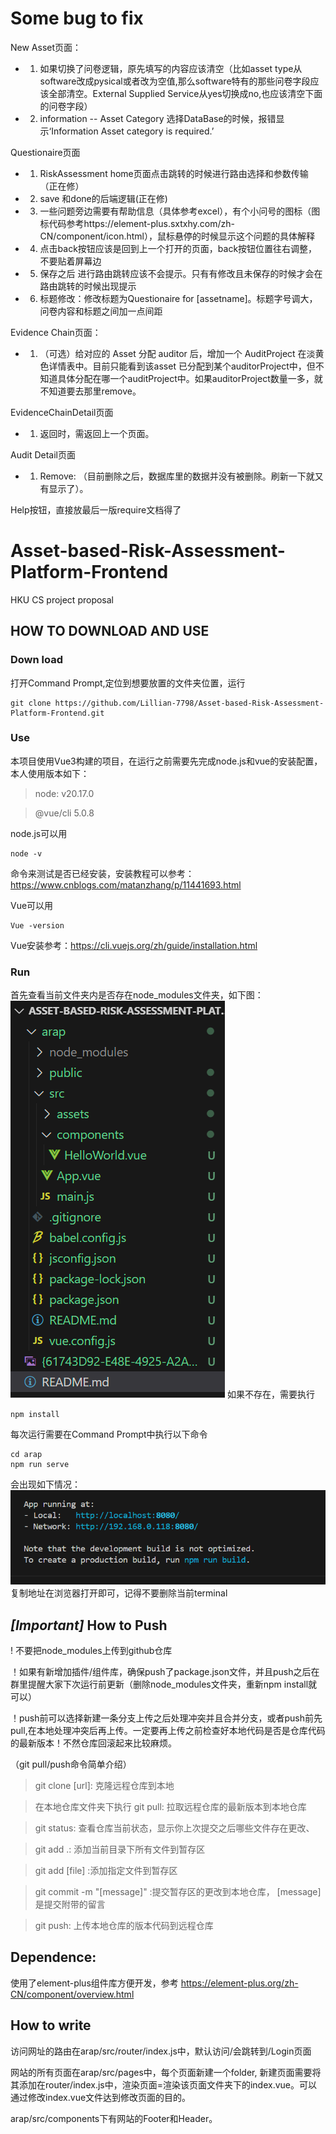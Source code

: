 # Some bug to fix
New Asset页面：
- 1. 如果切换了问卷逻辑，原先填写的内容应该清空（比如asset type从software改成pysical或者改为空值,那么software特有的那些问卷字段应该全部清空。External Supplied Service从yes切换成no,也应该清空下面的问卷字段）
- 2.  information -- Asset Category  选择DataBase的时候，报错显示‘Information Asset category is required.’

Questionaire页面
- 1. RiskAssessment home页面点击跳转的时候进行路由选择和参数传输（正在修）
- 2. save 和done的后端逻辑(正在修)
- 3. 一些问题旁边需要有帮助信息（具体参考excel），有个小问号的图标（图标代码参考https://element-plus.sxtxhy.com/zh-CN/component/icon.html），鼠标悬停的时候显示这个问题的具体解释
- 4. 点击back按钮应该是回到上一个打开的页面，back按钮位置往右调整，不要贴着屏幕边
- 5. 保存之后 进行路由跳转应该不会提示。只有有修改且未保存的时候才会在路由跳转的时候出现提示
- 6. 标题修改：修改标题为Questionaire for [assetname]。标题字号调大，问卷内容和标题之间加一点间距

Evidence Chain页面：
- 1. （可选）给对应的 Asset 分配 auditor 后，增加一个 AuditProject 在淡黄色详情表中。目前只能看到该asset 已分配到某个auditorProject中，但不知道具体分配在哪一个auditProject中。如果auditorProject数量一多，就不知道要去那里remove。

EvidenceChainDetail页面
- 1. 返回时，需返回上一个页面。

Audit Detail页面
- 1. Remove: （目前删除之后，数据库里的数据并没有被删除。刷新一下就又有显示了）。

Help按钮，直接放最后一版require文档得了

# Asset-based-Risk-Assessment-Platform-Frontend
HKU CS project proposal

## HOW TO DOWNLOAD AND USE
### Down load
打开Command Prompt,定位到想要放置的文件夹位置，运行
```
git clone https://github.com/Lillian-7798/Asset-based-Risk-Assessment-Platform-Frontend.git
```

### Use
本项目使用Vue3构建的项目，在运行之前需要先完成node.js和vue的安装配置，本人使用版本如下：

> node: v20.17.0

> @vue/cli 5.0.8

node.js可以用
```
node -v
```
命令来测试是否已经安装，安装教程可以参考：https://www.cnblogs.com/matanzhang/p/11441693.html


Vue可以用
```
Vue -version
```
Vue安装参考：https://cli.vuejs.org/zh/guide/installation.html

### Run
首先查看当前文件夹内是否存在node_modules文件夹，如下图：
![alt text](image.png)
如果不存在，需要执行
```
npm install
```

每次运行需要在Command Prompt中执行以下命令
```
cd arap
npm run serve
```
会出现如下情况：
![alt text]({61743D92-E48E-4925-A2AC-1A28CAA1F82D}.png)
复制地址在浏览器打开即可，记得不要删除当前terminal

## *[Important]* How to Push
! 不要把node_modules上传到github仓库

！如果有新增加插件/组件库，确保push了package.json文件，并且push之后在群里提醒大家下次运行前更新（删除node_modules文件夹，重新npm install就可以）

！push前可以选择新建一条分支上传之后处理冲突并且合并分支，或者push前先pull,在本地处理冲突后再上传。一定要再上传之前检查好本地代码是否是仓库代码的最新版本！不然仓库回滚起来比较麻烦。

（git pull/push命令简单介绍）
> git clone [url]: 克隆远程仓库到本地

> 在本地仓库文件夹下执行 git pull: 拉取远程仓库的最新版本到本地仓库

> git status: 查看仓库当前状态，显示你上次提交之后哪些文件存在更改、

> git add .: 添加当前目录下所有文件到暂存区

> git add [file] :添加指定文件到暂存区

> git commit -m "[message]" :提交暂存区的更改到本地仓库， [message]是提交附带的留言

> git push: 上传本地仓库的版本代码到远程仓库

## Dependence:
使用了element-plus组件库方便开发，参考 https://element-plus.org/zh-CN/component/overview.html

## How to write
访问网址的路由在arap/src/router/index.js中，默认访问/会跳转到/Login页面

网站的所有页面在arap/src/pages中，每个页面新建一个folder, 新建页面需要将其添加在router/index.js中，渲染页面=渲染该页面文件夹下的index.vue。可以通过修改index.vue文件达到修改页面的目的。

arap/src/components下有网站的Footer和Header。
